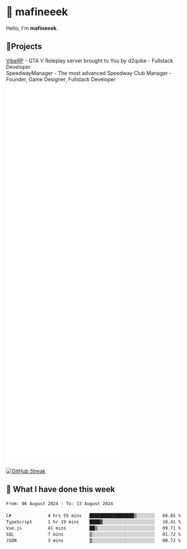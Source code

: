 # 👋 mafineeek
Hello, I'm **mafineeek**.

## 📝Projects

[VibeRP](https://v-rp.pl) - GTA V Roleplay server brought to You by d2qube - Fullstack Developer<br/>
SpeedwayManager - The most advanced Speedway Club Manager - Founder, Game Designer, Fullstack Developer


![](./github-metrics.svg)

[![GitHub Streak](https://streak-stats.demolab.com/?user=mafineeek)](https://git.io/streak-stats)

## 📰 What I have done this week
<!--START_SECTION:waka-->

```txt
From: 06 August 2024 - To: 13 August 2024

C#              4 hrs 55 mins   █████████████████▒░░░░░░░   68.85 %
TypeScript      1 hr 19 mins    ████▓░░░░░░░░░░░░░░░░░░░░   18.41 %
Vue.js          41 mins         ██▒░░░░░░░░░░░░░░░░░░░░░░   09.71 %
SQL             7 mins          ▒░░░░░░░░░░░░░░░░░░░░░░░░   01.72 %
JSON            3 mins          ▒░░░░░░░░░░░░░░░░░░░░░░░░   00.72 %
```

<!--END_SECTION:waka-->
